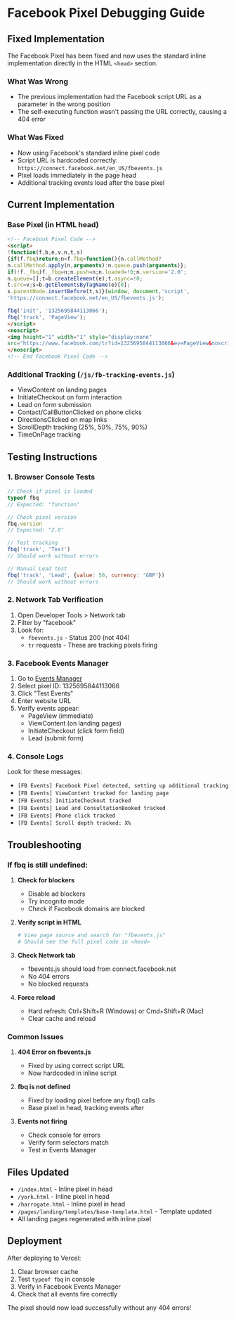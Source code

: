 # Facebook Pixel Debugging Guide

## Fixed Implementation

The Facebook Pixel has been fixed and now uses the standard inline implementation directly in the HTML `<head>` section.

### What Was Wrong
- The previous implementation had the Facebook script URL as a parameter in the wrong position
- The self-executing function wasn't passing the URL correctly, causing a 404 error

### What Was Fixed
- Now using Facebook's standard inline pixel code
- Script URL is hardcoded correctly: `https://connect.facebook.net/en_US/fbevents.js`
- Pixel loads immediately in the page head
- Additional tracking events load after the base pixel

## Current Implementation

### Base Pixel (in HTML head)
```html
<!-- Facebook Pixel Code -->
<script>
!function(f,b,e,v,n,t,s)
{if(f.fbq)return;n=f.fbq=function(){n.callMethod?
n.callMethod.apply(n,arguments):n.queue.push(arguments)};
if(!f._fbq)f._fbq=n;n.push=n;n.loaded=!0;n.version='2.0';
n.queue=[];t=b.createElement(e);t.async=!0;
t.src=v;s=b.getElementsByTagName(e)[0];
s.parentNode.insertBefore(t,s)}(window, document,'script',
'https://connect.facebook.net/en_US/fbevents.js');

fbq('init', '1325695844113066');
fbq('track', 'PageView');
</script>
<noscript>
<img height="1" width="1" style="display:none"
src="https://www.facebook.com/tr?id=1325695844113066&ev=PageView&noscript=1"/>
</noscript>
<!-- End Facebook Pixel Code -->
```

### Additional Tracking (`/js/fb-tracking-events.js`)
- ViewContent on landing pages
- InitiateCheckout on form interaction
- Lead on form submission
- Contact/CallButtonClicked on phone clicks
- DirectionsClicked on map links
- ScrollDepth tracking (25%, 50%, 75%, 90%)
- TimeOnPage tracking

## Testing Instructions

### 1. Browser Console Tests

```javascript
// Check if pixel is loaded
typeof fbq
// Expected: "function"

// Check pixel version
fbq.version
// Expected: "2.0"

// Test tracking
fbq('track', 'Test')
// Should work without errors

// Manual Lead test
fbq('track', 'Lead', {value: 50, currency: 'GBP'})
// Should work without errors
```

### 2. Network Tab Verification

1. Open Developer Tools > Network tab
2. Filter by "facebook"
3. Look for:
   - `fbevents.js` - Status 200 (not 404)
   - `tr` requests - These are tracking pixels firing

### 3. Facebook Events Manager

1. Go to [Events Manager](https://business.facebook.com/events_manager)
2. Select pixel ID: 1325695844113066
3. Click "Test Events"
4. Enter website URL
5. Verify events appear:
   - PageView (immediate)
   - ViewContent (on landing pages)
   - InitiateCheckout (click form field)
   - Lead (submit form)

### 4. Console Logs

Look for these messages:
- `[FB Events] Facebook Pixel detected, setting up additional tracking`
- `[FB Events] ViewContent tracked for landing page`
- `[FB Events] InitiateCheckout tracked`
- `[FB Events] Lead and ConsultationBooked tracked`
- `[FB Events] Phone click tracked`
- `[FB Events] Scroll depth tracked: X%`

## Troubleshooting

### If fbq is still undefined:

1. **Check for blockers**
   - Disable ad blockers
   - Try incognito mode
   - Check if Facebook domains are blocked

2. **Verify script in HTML**
   ```bash
   # View page source and search for "fbevents.js"
   # Should see the full pixel code in <head>
   ```

3. **Check Network tab**
   - fbevents.js should load from connect.facebook.net
   - No 404 errors
   - No blocked requests

4. **Force reload**
   - Hard refresh: Ctrl+Shift+R (Windows) or Cmd+Shift+R (Mac)
   - Clear cache and reload

### Common Issues

1. **404 Error on fbevents.js**
   - Fixed by using correct script URL
   - Now hardcoded in inline script

2. **fbq is not defined**
   - Fixed by loading pixel before any fbq() calls
   - Base pixel in head, tracking events after

3. **Events not firing**
   - Check console for errors
   - Verify form selectors match
   - Test in Events Manager

## Files Updated

- `/index.html` - Inline pixel in head
- `/york.html` - Inline pixel in head
- `/harrogate.html` - Inline pixel in head
- `/pages/landing/templates/base-template.html` - Template updated
- All landing pages regenerated with inline pixel

## Deployment

After deploying to Vercel:

1. Clear browser cache
2. Test `typeof fbq` in console
3. Verify in Facebook Events Manager
4. Check that all events fire correctly

The pixel should now load successfully without any 404 errors!